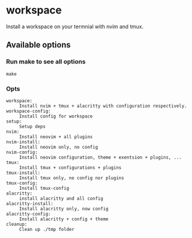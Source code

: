# workspace

Install a workspace on your termnial with nvim and tmux.<br>
## Available options
### Run make to see all options
```
make
```

### Opts
```
workspace:  
	 Install nvim + tmux + alacritty with configuration respectively.
workspace-config: 
	 Install config for workspace
setup: 
	 Setup deps
nvim: 
	 Install neovim + all plugins
nvim-install: 
	 Install neovim only, no config
nvim-config: 
	 Install neovim configuration, theme + exentsion + plugins, ...
tmux: 
	 Install tmux + configurations + plugins
tmux-install: 
	 Install tmux only, no config nor plugins
tmux-config: 
	 Install tmux-config
alacritty: 
	 install alacritty and all config
alacritty-install: 
	 Install alacritty only, now config
alacritty-config: 
	 Install alacritty + config + theme
cleanup: 
	 Clean up ./tmp folder

```
